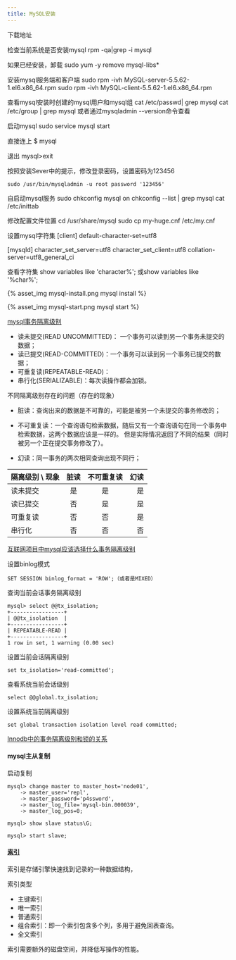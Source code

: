 ```yaml
---
title: MySQL安装
---
```

下载地址

检查当前系统是否安装mysql
rpm -qa|grep -i mysql

如果已经安装，卸载
sudo yum -y remove mysql-libs*

安装mysql服务端和客户端
sudo rpm -ivh MySQL-server-5.5.62-1.el6.x86_64.rpm
sudo rpm -ivh MySQL-client-5.5.62-1.el6.x86_64.rpm

查看mysql安装时创建的mysql用户和mysql组
cat /etc/passwd| grep mysql
cat /etc/group | grep mysql
或者通过mysqladmin --version命令查看

启动mysql
sudo service mysql start

直接连上
$ mysql

退出
mysql>exit

按照安装Sever中的提示，修改登录密码，设置密码为123456
```text
sudo /usr/bin/mysqladmin -u root password '123456'
```


自启动mysql服务
sudo chkconfig mysql on
chkconfig --list | grep mysql
cat /etc/inittab 

修改配置文件位置
cd /usr/share/mysql
sudo cp my-huge.cnf /etc/my.cnf

设置mysql字符集
[client]
default-character-set=utf8

[mysqld]
character_set_server=utf8
character_set_client=utf8
collation-server=utf8_general_ci

查看字符集
show variables like 'character%';
或show variables like '%char%';


{% asset_img mysql-install.png mysql install %}


{% asset_img mysql-start.png mysql start %}


[mysql事务隔离级别](https://mp.weixin.qq.com/s/XhhAepgPcVFUBROKB6EN8Q)
- 读未提交(READ UNCOMMITTED)： 一个事务可以读到另一个事务未提交的数据；
- 读已提交(READ-COMMITTED)：一个事务可以读到另一个事务已提交的数据；
- 可重复读(REPEATABLE-READ)：
- 串行化(SERIALIZABLE)：每次读操作都会加锁。


不同隔离级别存在的问题（存在的现象）
- 脏读：查询出来的数据是不可靠的，可能是被另一个未提交的事务修改的；

- 不可重复读：一个查询语句检索数据，随后又有一个查询语句在同一个事务中检索数据，这两个数据应该是一样的。
但是实际情况返回了不同的结果（同时被另一个正在提交事务修改了）。

- 幻读：同一事务的两次相同查询出现不同行；

| 隔离级别 \ 现象 | 脏读 | 不可重复读 | 幻读 |
|---------|:------:|:----------:|------:|
| 读未提交 | 是 | 是 | 是 |
| 读已提交 | 否 | 是 | 是 |
| 可重复读 | 否 | 否 | 是 |
| 串行化 | 否 | 否 | 否 |


[互联网项目中mysql应该选择什么事务隔离级别](https://mp.weixin.qq.com/s/643UXL4gNEQT4qLqUxgOIw)

设置binlog模式
```text
SET SESSION binlog_format = 'ROW';（或者是MIXED）
```


查询当前会话事务隔离级别
```text
mysql> select @@tx_isolation;
+-----------------+
| @@tx_isolation  |
+-----------------+
| REPEATABLE-READ |
+-----------------+
1 row in set, 1 warning (0.00 sec)
```

设置当前会话隔离级别
```text
set tx_isolation='read-committed';
```

查看系统当前会话级别
```text
select @@global.tx_isolation;
```
设置系统当前隔离级别 
```text
set global transaction isolation level read committed;
```

[Innodb中的事务隔离级别和锁的关系](https://tech.meituan.com/2014/08/20/innodb-lock.html)



#### mysql主从复制


启动复制
```text
mysql> change master to master_host='node01',
    -> master_user='repl',
    -> master_password='p4ssword',
    -> master_log_file='mysql-bin.000039',
    -> master_log_pos=0;

```

```text
mysql> show slave status\G;

mysql> start slave;
```

#### [索引](https://mp.weixin.qq.com/s/9GKu1yv7D5BbuPvYmg6srA)
索引是存储引擎快速找到记录的一种数据结构，

索引类型
- 主键索引
- 唯一索引
- 普通索引
- 组合索引：即一个索引包含多个列，多用于避免回表查询。
- 全文索引

索引需要额外的磁盘空间，并降低写操作的性能。
















